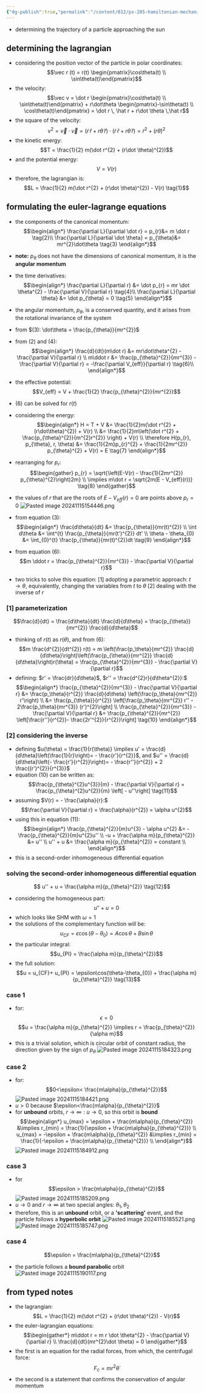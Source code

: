```yaml
---
{"dg-publish":true,"permalink":"/content/012/px-285-hamiltonian-mechanics-and-fluid-dynamics/f-hamilton-s-equations/px-285-g1-central-forces/","created":"2024-11-25T10:50:32.000+00:00","updated":"2024-11-26T12:59:42.440+00:00"}
---
```


- determining the trajectory of a particle approaching the sun
## determining the lagrangian
- considering the position vector of the particle in polar coordinates: 
$$\vec r (t) = r(t) \begin{pmatrix}\cos\theta(t) \\ \sin\theta(t)\end{pmatrix}$$
- the velocity: 
$$\vec v = \dot r \begin{pmatrix}\cos\theta(t) \\ \sin\theta(t)\end{pmatrix}  + r\dot\theta \begin{pmatrix}-\sin\theta(t) \\ \cos\theta(t)\end{pmatrix} = \dot r \, \hat r + r\dot \theta \,\hat r$$
- the square of the velocity: 
$$v^{2} = \vec v \cdot \vec v = (\dot r \, \hat r + r\dot \theta \,\hat r)\cdot(\dot r \, \hat r + r\dot \theta \,\hat r)  = \dot r^{2} + (r\dot\theta)^{2}$$
- the kinetic energy: 
$$T = \frac{1}{2} m(\dot r^{2} + (r\dot \theta)^{2})$$
- and the potential energy: 
$$V = V(r)$$
- therefore, the lagrangian is: 
$$L = \frac{1}{2} m(\dot r^{2} + (r\dot \theta)^{2}) - V(r) \tag{1}$$
## formulating the euler-lagrange equations
- the components of the canonical momentum: 
$$\begin{align*}
	\frac{\partial L}{\partial \dot r} = p_{r}&= m \dot r \tag{2}\\
	\frac{\partial L}{\partial \dot \theta} = p_{\theta}&= mr^{2}\dot\theta \tag{3}
\end{align*}$$
- **note:** $p_\theta$ does not have the dimensions of canonical momentum, it is the **angular momentum**
- the time derivatives: 
$$\begin{align*}
\frac{\partial L}{\partial r} &= \dot p_{r} = mr \dot \theta^{2} - \frac{\partial V}{\partial r} \tag{4}\\ 
\frac{\partial L}{\partial \theta} &= \dot p_{\theta} = 0 \tag{5}
\end{align*}$$
- the angular momentum, $p_{\theta}$, is a conserved quantity, and it arises from the rotational invariance of the system
- from $(3): \dot\theta = \frac{p_{\theta}}{mr^{2}}$
- from $(2)$ and $(4):$ 
$$\begin{align*}
\frac{d}{dt}(m\dot r) &= mr\dot\theta^{2} - \frac{\partial V}{\partial r} \\
m\ddot r &= \frac{p_{\theta}^{2}}{mr^{3}} - \frac{\partial V}{\partial r} = -\frac{\partial V_{eff}}{\partial r} \tag{6}\\
\end{align*}$$
- the effective potential: $$V_{eff} = V + \frac{1}{2} \frac{p_{\theta}^{2}}{mr^{2}}$$
- $(6)$ can be solved for $r(t)$
- considering the energy: 
$$\begin{align*}
	H = T + V  &= \frac{1}{2}m(\dot r^{2} + (r\dot\theta)^{2}) + V(r) \\
	&= \frac{1}{2}m\left(\dot r^{2} + \frac{p_{\theta}^{2}}{m^{2}r^{2}} \right) + V(r) \\
	\therefore H(p_{r}, p_{\theta}, r, \theta) &= \frac{1}{2m}p_{r}^{2} + \frac{1}{2mr^{2}} p_{\theta}^{2} + V(r) = E \tag{7}
\end{align*}$$
- rearranging for $p_{r}:$ 
$$\begin{gather}
p_{r} = \sqrt{\left(E-V(r) - \frac{1}{2mr^{2}} p_{\theta}^{2}\right)2m} \\
\implies m\dot r = \sqrt{2m(E - V_{eff}(r))} \tag{8}
\end{gather}$$
- the values of $r$ that are the roots of $E-V_{eff}(r)=0$ are points above $p_{r}=0$
![Pasted image 20241115154446.png](/img/user/pics/Pasted%20image%2020241115154446.png)

- from equation $(3):$ 
$$\begin{align*}
	\frac{d\theta}{dt} &= \frac{p_{\theta}}{mr(t)^{2}} \\
	\int d\theta &= \int^{t} \frac{p_{\theta}}{mr(t')^{2}} dt' \\
	\theta - \theta_{0} &= \int_{0}^{t} \frac{p_{\theta}}{mr(t)^{2}}dt \tag{9}
\end{align*}$$
- from equation $(6):$ 
$$m \ddot r = \frac{p_{\theta}^{2}}{mr^{3}} - \frac{\partial V}{\partial r}$$
- two tricks to solve this equation:
	[1] adopting a parametric approach: $t \to \theta$, equivalently, changing the variables from $t$ to $\theta$
	[2] dealing with the inverse of $r$
### [1] parameterization
$$\frac{d}{dt} = \frac{d\theta}{dt} \frac{d}{d\theta} = \frac{p_{\theta}}{mr^{2}} \frac{d}{d\theta}$$
- thinking of $r(t)$ as $r(\theta)$, and from $(6):$ 
$$m \frac{d^{2}}{dt^{2}} r(t) = m \left(\frac{p_\theta}{mr^{2}} \frac{d}{d\theta}\right)\left(\frac{p_{\theta}}{mr^{2}} \frac{d}{d\theta}\right)r(\theta) = \frac{p_{\theta}^{2}}{mr^{3}} - \frac{\partial V}{\partial r}$$
- defining: $r' = \frac{dr}{d\theta}$, $r'' = \frac{d^{2}r}{d\theta^{2}}:$ 
$$\begin{align*}
	\frac{p_{\theta}^{2}}{mr^{3}} - \frac{\partial V}{\partial r} &= \frac{p_\theta}{r^{2}} \frac{d}{d\theta} \left(\frac{p_\theta}{mr^{2}} r'\right) \\
	&= \frac{p_{\theta}}{r^{2}} \left[\frac{p_\theta}{mr^{2}} r'' - 2\frac{p_\theta}{mr^{3}} (r')^{2}\right] \\
	\frac{p_{\theta}^{2}}{mr^{3}} - \frac{\partial V}{\partial r} &= \frac{p_{\theta}^{2}}{mr^{2}} \left[\frac{r''}{r^{2}}- \frac{2r'^{2}}{r^{2}}\right] \tag{10}
\end{align*}$$
### [2] considering the inverse
- defining $u(\theta) = \frac{1}{r(\theta)} \implies u' = \frac{d}{d\theta}\left(\frac{1}{r}\right)= - \frac{r'}{r^{2}}$, and $u'' = \frac{d}{d\theta}\left(- \frac{r'}{r^{2}}\right)= - \frac{r''}{r^{2}} + 2 \frac{(r')^{2}}{r^{3}}$
- equation $(10)$ can be written as: 
$$\frac{p_{\theta}^{2}u^{3}}{m} - \frac{\partial V}{\partial r} = \frac{p_{\theta}^{2}u^{2}}{m} \left[ - u''\right] \tag{11}$$
- assuming $V(r) = - \frac{\alpha}{r}:$ 
$$\frac{\partial V}{\partial r} = \frac{\alpha}{r^{2}} = \alpha u^{2}$$
- using this in equation $(11):$ 
$$\begin{align*}
	\frac{p_{\theta}^{2}}{m}u^{3} - \alpha u^{2} &= - \frac{p_{\theta}^{2}}{m}u^{2}u'' \\
	-u + \frac{\alpha m}{p_{\theta}^{2}} &= u'' \\
	u'' + u &= \frac{\alpha m}{p_{\theta}^{2}} = constant \\
\end{align*}$$
- this is a second-order inhomogeneous differential equation
### solving the second-order inhomogeneous differential equation
$$ u'' + u = \frac{\alpha m}{p_{\theta}^{2}} \tag{12}$$
- considering the homogeneous part:
$$u'' + u = 0$$
- which looks like SHM with $\omega=1$
- the solutions of the complementary function will be: 
$$u_{CF} = \epsilon \cos(\theta-\theta_{0}) = A\cos\theta + B\sin\theta$$
- the particular integral: 
$$u_{PI} = \frac{\alpha m}{p_{\theta}^{2}}$$
- the full solution: 
$$u = u_{CF}+ u_{PI} = \epsilon\cos(\theta-\theta_{0}) + \frac{\alpha m}{p_{\theta}^{2}} \tag{13}$$
### case 1 
- for: 
$$\epsilon = 0$$
$$u = \frac{\alpha m}{p_{\theta}^{2}} \implies r = \frac{p_{\theta}^{2}}{\alpha m}$$
- this is a trivial solution, which is circular orbit of constant radius, the direction given by the sign of $p_{\theta}$
![Pasted image 20241115184323.png](/img/user/pics/Pasted%20image%2020241115184323.png)
### case 2 
- for: 
$$0<\epsilon< \frac{m\alpha}{p_{\theta}^{2}}$$
![Pasted image 20241115184421.png](/img/user/pics/Pasted%20image%2020241115184421.png)
- $u>0$ because $\epsilon<\frac{m\alpha}{p_{\theta}^{2}}$
- for **unbound** orbits, $r\to\infty: u\to0$, so this orbit is **bound**
$$\begin{align*}
	u_{max} = \epsilon + \frac{m\alpha}{p_{\theta}^{2}} &\implies r_{min} = \frac{1}{\epsilon + \frac{m\alpha}{p_{\theta}^{2}}} \\
	u_{max} = -\epsilon + \frac{m\alpha}{p_{\theta}^{2}} &\implies r_{min} = \frac{1}{-\epsilon + \frac{m\alpha}{p_{\theta}^{2}}} \\
\end{align*}$$
![Pasted image 20241115184912.png](/img/user/pics/Pasted%20image%2020241115184912.png)
### case 3
- for 
$$\epsilon > \frac{m\alpha}{p_{\theta}^{2}}$$
![Pasted image 20241115185209.png](/img/user/pics/Pasted%20image%2020241115185209.png)
- $u\to0$ and ${} r\to\infty {}$ at two special angles: $\theta_{1}, \theta_{2}$
- therefore, this is an **unbound** orbit, or a **'scattering'** event, and the particle follows a **hyperbolic orbit**
![Pasted image 20241115185521.png](/img/user/pics/Pasted%20image%2020241115185521.png)
![Pasted image 20241115185747.png](/img/user/pics/Pasted%20image%2020241115185747.png)
### case 4
$$\epsilon = \frac{m\alpha}{p_{\theta}^{2}}$$
- the particle follows a **bound parabolic** orbit
![Pasted image 20241115190117.png](/img/user/pics/Pasted%20image%2020241115190117.png)
## from typed notes 
- the lagrangian: 
$$L = \frac{1}{2} m(\dot r^{2} + (r\dot \theta)^{2}) - V(r)$$
- the euler-lagrangian equations: 
$$\begin{gather*}
	m\ddot r = m r \dot \theta^{2} - \frac{\partial V}{\partial r} \\
	\frac{d}{dt}(mr^{2}\dot \theta) = 0
\end{gather*}$$
- the first is an equation for the radial forces, from which, the centrifugal force:
$$F_{c}= mr^{2}\dot \theta$$
- the second is a statement that confirms the conservation of angular momentum